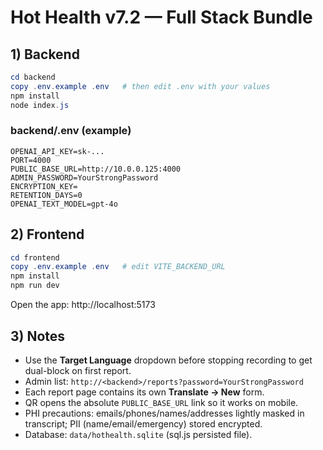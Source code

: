 # Hot Health v7.2 — Full Stack Bundle

## 1) Backend
```powershell
cd backend
copy .env.example .env   # then edit .env with your values
npm install
node index.js
```

### backend/.env (example)
```env
OPENAI_API_KEY=sk-...
PORT=4000
PUBLIC_BASE_URL=http://10.0.0.125:4000
ADMIN_PASSWORD=YourStrongPassword
ENCRYPTION_KEY=
RETENTION_DAYS=0
OPENAI_TEXT_MODEL=gpt-4o
```

## 2) Frontend
```powershell
cd frontend
copy .env.example .env   # edit VITE_BACKEND_URL
npm install
npm run dev
```

Open the app: http://localhost:5173

## 3) Notes
- Use the **Target Language** dropdown before stopping recording to get dual-block on first report.
- Admin list: `http://<backend>/reports?password=YourStrongPassword`
- Each report page contains its own **Translate → New** form.
- QR opens the absolute `PUBLIC_BASE_URL` link so it works on mobile.
- PHI precautions: emails/phones/names/addresses lightly masked in transcript; PII (name/email/emergency) stored encrypted.
- Database: `data/hothealth.sqlite` (sql.js persisted file).
